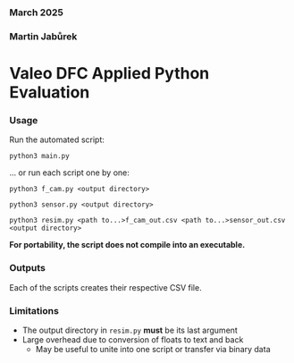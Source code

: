 ### March 2025
### Martin Jabůrek
# Valeo DFC Applied Python Evaluation

### Usage

Run the automated script:

`python3 main.py`

... or run each script one by one:

`python3 f_cam.py <output directory>`

`python3 sensor.py <output directory>`

`python3 resim.py <path to...>f_cam_out.csv <path to...>sensor_out.csv <output directory>`

<b>For portability, the script does not compile into an executable.</b>

### Outputs

Each of the scripts creates their respective CSV file.

### Limitations

- The output directory in `resim.py` <b>must</b> be its last argument
- Large overhead due to conversion of floats to text and back
    * May be useful to unite into one script or transfer via binary data
